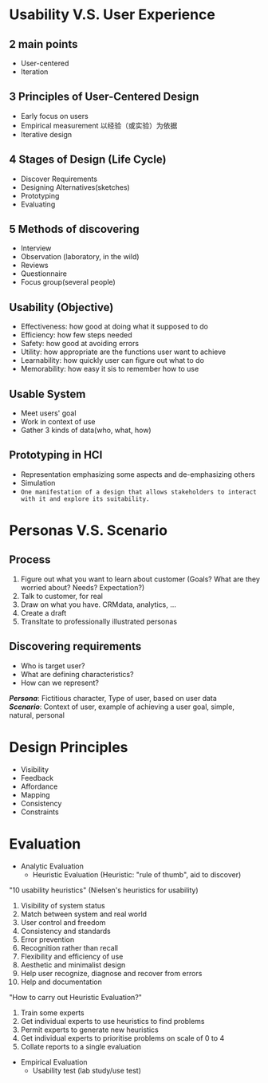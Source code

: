 # Usability V.S. User Experience

## 2 main points

- User-centered
- Iteration

## 3 Principles of User-Centered Design

- Early focus on users
- Empirical measurement 以经验（或实验）为依据
- Iterative design

## 4 Stages of Design (Life Cycle)

- Discover Requirements
- Designing Alternatives(sketches)
- Prototyping
- Evaluating

## 5 Methods of discovering

- Interview
- Observation (laboratory, in the wild)
- Reviews
- Questionnaire
- Focus group(several people)

## Usability (Objective)

- Effectiveness: how good at doing what it supposed to do
- Efficiency: how few steps needed
- Safety: how good at avoiding errors
- Utility: how appropriate are the functions user want to achieve
- Learnability: how quickly user can figure out what to do
- Memorability: how easy it sis to remember how to use

## Usable System

- Meet users' goal
- Work in context of use
- Gather 3 kinds of data(who, what, how)

## Prototyping in HCI

- Representation emphasizing some aspects and de-emphasizing others
- Simulation
- `One manifestation of a design that allows stakeholders to interact with it and explore its suitability.`

# Personas V.S. Scenario

## Process

1. Figure out what you want to learn about customer (Goals? What are they worried about? Needs? Expectation?)  
2. Talk to customer, for real  
3. Draw on what you have. CRMdata, analytics, …  
4. Create a draft  
5. Transltate to professionally illustrated personas  

## Discovering requirements

- Who is target user?
- What are defining characteristics?
- How can we represent?

***Persona***: Fictitious character, Type of user, based on user data  
***Scenario***: Context of user, example of achieving a user goal, simple, natural, personal 

# Design Principles

- Visibility
- Feedback
- Affordance
- Mapping
- Consistency
- Constraints


# Evaluation

- Analytic Evaluation
    - Heuristic Evaluation (Heuristic: "rule of thumb", aid to discover)

"10 usability heuristics" (Nielsen's heuristics for usability)  

1. Visibility of system status  
2. Match between system and real world  
3. User control and freedom
4. Consistency and standards
5. Error prevention
6. Recognition rather than recall
7. Flexibility and efficiency of use
8. Aesthetic and minimalist design
9. Help user recognize, diagnose and recover from errors
10. Help and documentation

"How to carry out Heuristic Evaluation?"

1. Train some experts
2. Get individual experts to use heuristics to find problems
3. Permit experts to generate new heuristics 
4. Get individual experts to prioritise problems on scale of 0 to 4
5. Collate reports to a single evaluation

- Empirical Evaluation
    - Usability test (lab study/use test)

